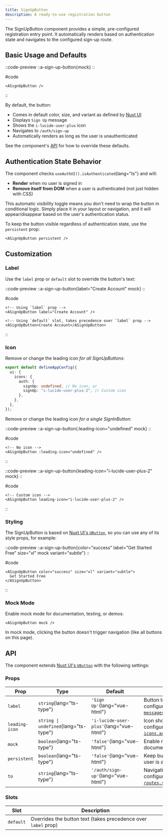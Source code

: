 ```yaml
---
title: SignUpButton
description: A ready-to-use registration button
---
```


The SignUpButton component provides a simple, pre-configured registration entry point. It automatically renders based on authentication state and navigates to the configured sign-up route.

## Basic Usage and Defaults

::code-preview
::a-sign-up-button{mock}
::

#code

```vue
<ASignUpButton />
```
::

By default, the button:

- Comes in default color, size, and variant as defined by [Nuxt UI](https://ui4.nuxt.com/docs/components/button)
- Displays `Sign Up` message
- Shows the `i-lucide-user-plus` icon
- Navigates to `/auth/sign-up`
- Automatically renders as long as the user is unauthenticated

See the component's [API](#api) for how to override these defaults.

## Authentication State Behavior

The component checks `useAuthUI().isAuthenticated`{lang="ts"} and will:

- **Render** when no user is signed in
- **Remove itself from DOM** when a user is authenticated (not just hidden with CSS)

This automatic visibility toggle means you don't need to wrap the button in conditional logic. Simply place it in your layout or navigation, and it will appear/disappear based on the user's authentication status.

To keep the button visible regardless of authentication state, use the `persistent` prop:

```vue
<ASignUpButton persistent />
```

## Customization

### Label

Use the `label` prop or `default` slot to override the button's text:

::code-preview
::a-sign-up-button{label="Create Account" mock}
::

#code

```vue
<!-- Using `label` prop -->
<ASignUpButton label="Create Account" />

<!-- Using `default` slot, takes precedence over `label` prop -->
<ASignUpButton>Create Account</ASignUpButton>
```
::

### Icon

Remove or change the leading icon _for all SignUpButtons_:

```typescript [app.config.ts]
export default defineAppConfig({
  ui: {
    icons: {
      auth: {
        signUp: undefined, // No icon, or
        signUp: "i-lucide-user-plus-2", // Custom icon
      },
    },
  },
});
```

Remove or change the leading icon _for a single SignInButton_:

::code-preview
::a-sign-up-button{:leading-icon="undefined" mock}
::

#code

```vue
<!-- No icon -->
<ASignUpButton :leading-icon="undefined" />
```
::

::code-preview
::a-sign-up-button{leading-icon="i-lucide-user-plus-2" mock}
::

#code

```vue
<!-- Custom icon -->
<ASignUpButton leading-icon="i-lucide-user-plus-2" />
```
::

### Styling

The SignUpButton is based on [Nuxt UI's `UButton`](https://ui4.nuxt.com/docs/components/button), so you can use any of its style props, for example:

::code-preview
::a-sign-up-button{color="success" label="Get Started Free" size="xl" mock variant="subtle"}
::

#code

```vue
<ASignUpButton color="success" size="xl" variant="subtle">
  Get Started Free
</ASignUpButton>
```
::

### Mock Mode

Enable mock mode for documentation, testing, or demos:

```vue
<ASignUpButton mock />
```

In mock mode, clicking the button doesn't trigger navigation (like all buttons on this page).

## API

The component extends [Nuxt UI's `UButton`](https://ui4.nuxt.com/docs/components/button) with the following settings:

### Props

| Prop           | Type                                  | Default                                 | Description                                                                                         |
| -------------- | ------------------------------------- | --------------------------------------- | --------------------------------------------------------------------------------------------------- |
| `label`        | `string`{lang="ts-type"}              | `'Sign Up'`{lang="vue-html"}            | Button text label, configurable via [`messages.signUp`{lang="ts"}](/docs/configuration#messages)    |
| `leading-icon` | `string \| undefined`{lang="ts-type"} | `'i-lucide-user-plus'`{lang="vue-html"} | Icon shown before text, configurable via [`icons.authSignUp`{lang="ts"}](/docs/configuration#icons) |
| `mock`         | `boolean`{lang="ts-type"}             | `'false'`{lang="vue-html"}              | Enable mock mode for documentation/testing                                                          |
| `persistent`   | `boolean`{lang="ts-type"}             | `'false'`{lang="vue-html"}              | Keep button visible when user is authenticated                                                      |
| `to`           | `string`{lang="ts-type"}              | `'/auth/sign-up'`{lang="vue-html"}      | Navigation destination, configurable via [`routes.signUp`{lang="ts"}](/docs/configuration#routes)   |

### Slots

| Slot      | Description                                                    |
| --------- | -------------------------------------------------------------- |
| `default` | Overrides the button text (takes precedence over `label` prop) |
